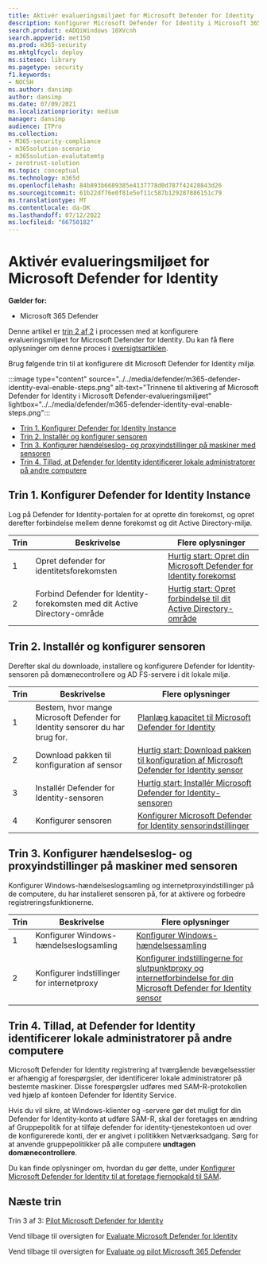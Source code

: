 ```yaml
---
title: Aktivér evalueringsmiljøet for Microsoft Defender for Identity
description: Konfigurer Microsoft Defender for Identity i Microsoft 365 Defender prøveversionslaboratorium eller i et pilotmiljø ved at installere & konfigurere sensoren og finde lokale administratorer på andre computere.
search.product: eADQiWindows 10XVcnh
search.appverid: met150
ms.prod: m365-security
ms.mktglfcycl: deploy
ms.sitesec: library
ms.pagetype: security
f1.keywords:
- NOCSH
ms.author: dansimp
author: dansimp
ms.date: 07/09/2021
ms.localizationpriority: medium
manager: dansimp
audience: ITPro
ms.collection:
- M365-security-compliance
- m365solution-scenario
- m365solution-evalutatemtp
- zerotrust-solution
ms.topic: conceptual
ms.technology: m365d
ms.openlocfilehash: 84b893b6689385e4137778d0d787f42428843d26
ms.sourcegitcommit: 61b22df76e0f81e5ef11c587b129287886151c79
ms.translationtype: MT
ms.contentlocale: da-DK
ms.lasthandoff: 07/12/2022
ms.locfileid: "66750182"
---
```

# <a name="enable-the-evaluation-environment-for-microsoft-defender-for-identity"></a>Aktivér evalueringsmiljøet for Microsoft Defender for Identity

**Gælder for:**
- Microsoft 365 Defender

Denne artikel er [trin 2 af 2](eval-defender-identity-overview.md) i processen med at konfigurere evalueringsmiljøet for Microsoft Defender for Identity. Du kan få flere oplysninger om denne proces i [oversigtsartiklen](eval-defender-identity-overview.md).

Brug følgende trin til at konfigurere dit Microsoft Defender for Identity miljø. 

:::image type="content" source="../../media/defender/m365-defender-identity-eval-enable-steps.png" alt-text="Trinnene til aktivering af Microsoft Defender for Identity i Microsoft Defender-evalueringsmiljøet" lightbox="../../media/defender/m365-defender-identity-eval-enable-steps.png":::

- [Trin 1. Konfigurer Defender for Identity Instance](#step-1-set-up-the-defender-for-identity-instance)
- [Trin 2. Installér og konfigurer sensoren](#step-2-install-and-configure-the-sensor)
- [Trin 3. Konfigurer hændelseslog- og proxyindstillinger på maskiner med sensoren](#step-3-configure-event-log-and-proxy-settings-on-machines-with-the-sensor)
- [Trin 4. Tillad, at Defender for Identity identificerer lokale administratorer på andre computere](#step-4-allow-defender-for-identity-to-identify-local-admins-on-other-computers)

## <a name="step-1-set-up-the-defender-for-identity-instance"></a>Trin 1. Konfigurer Defender for Identity Instance

Log på Defender for Identity-portalen for at oprette din forekomst, og opret derefter forbindelse mellem denne forekomst og dit Active Directory-miljø. 

|  Trin | Beskrivelse     |Flere oplysninger  |
|---------|---------|---------|
|1     | Opret defender for identitetsforekomsten        | [Hurtig start: Opret din Microsoft Defender for Identity forekomst](/defender-for-identity/install-step1)        |
|2     | Forbind Defender for Identity-forekomsten med dit Active Directory-område   | [Hurtig start: Opret forbindelse til dit Active Directory-område](/defender-for-identity/install-step2)  |

## <a name="step-2-install-and-configure-the-sensor"></a>Trin 2. Installér og konfigurer sensoren

Derefter skal du downloade, installere og konfigurere Defender for Identity-sensoren på domænecontrollere og AD FS-servere i dit lokale miljø.

|  Trin | Beskrivelse     |Flere oplysninger  |
|---------|---------|---------|
|1     | Bestem, hvor mange Microsoft Defender for Identity sensorer du har brug for.        | [Planlæg kapacitet til Microsoft Defender for Identity](/defender-for-identity/capacity-planning)   |
|2     | Download pakken til konfiguration af sensor  |  [Hurtig start: Download pakken til konfiguration af Microsoft Defender for Identity sensor](/defender-for-identity/install-step3)   |
|3     | Installér Defender for Identity-sensoren    |  [Hurtig start: Installér Microsoft Defender for Identity-sensoren](/defender-for-identity/install-step4)       |
|4     | Konfigurer sensoren       |  [Konfigurer Microsoft Defender for Identity sensorindstillinger](/defender-for-identity/install-step5)   |

## <a name="step-3-configure-event-log-and-proxy-settings-on-machines-with-the-sensor"></a>Trin 3. Konfigurer hændelseslog- og proxyindstillinger på maskiner med sensoren

Konfigurer Windows-hændelseslogsamling og internetproxyindstillinger på de computere, du har installeret sensoren på, for at aktivere og forbedre registreringsfunktionerne.

|  Trin | Beskrivelse     |Flere oplysninger  |
|---------|---------|---------|
|1     | Konfigurer Windows-hændelseslogsamling         | [Konfigurer Windows-hændelsessamling](/defender-for-identity/configure-windows-event-collection)        |
|2     | Konfigurer indstillinger for internetproxy        | [Konfigurer indstillingerne for slutpunktproxy og internetforbindelse for din Microsoft Defender for Identity sensor](/defender-for-identity/configure-proxy)        |

## <a name="step-4-allow-defender-for-identity-to-identify-local-admins-on-other-computers"></a>Trin 4. Tillad, at Defender for Identity identificerer lokale administratorer på andre computere

Microsoft Defender for Identity registrering af tværgående bevægelsesstier er afhængig af forespørgsler, der identificerer lokale administratorer på bestemte maskiner. Disse forespørgsler udføres med SAM-R-protokollen ved hjælp af kontoen Defender for Identity Service. 

Hvis du vil sikre, at Windows-klienter og -servere gør det muligt for din Defender for Identity-konto at udføre SAM-R, skal der foretages en ændring af Gruppepolitik for at tilføje defender for identity-tjenestekontoen ud over de konfigurerede konti, der er angivet i politikken Netværksadgang. Sørg for at anvende gruppepolitikker på alle computere **undtagen domænecontrollere**.

Du kan finde oplysninger om, hvordan du gør dette, under [Konfigurer Microsoft Defender for Identity til at foretage fjernopkald til SAM](/defender-for-identity/install-step8-samr). 

## <a name="next-steps"></a>Næste trin

Trin 3 af 3: [Pilot Microsoft Defender for Identity](eval-defender-identity-pilot.md)

Vend tilbage til oversigten for [Evaluate Microsoft Defender for Identity](eval-defender-identity-overview.md)

Vend tilbage til oversigten for [Evaluate og pilot Microsoft 365 Defender](eval-overview.md)
